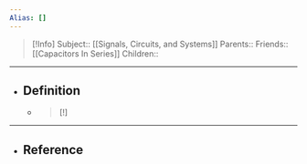```yaml
---
Alias: []
---
```

> [!Info]
> Subject:: [[Signals, Circuits, and Systems]]
> Parents:: 
> Friends:: [[Capacitors In Series]]
> Children:: 
---
- ## Definition
	- > [!]
---
- ## Reference